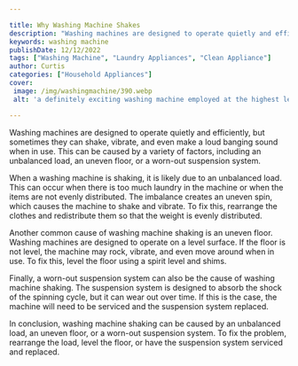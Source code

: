 ```yaml
---

title: Why Washing Machine Shakes
description: "Washing machines are designed to operate quietly and efficiently, but sometimes they can shake, vibrate, and even make a loud bang...see more detail"
keywords: washing machine
publishDate: 12/12/2022
tags: ["Washing Machine", "Laundry Appliances", "Clean Appliance"]
author: Curtis
categories: ["Household Appliances"]
cover: 
 image: /img/washingmachine/390.webp
 alt: 'a definitely exciting washing machine employed at the highest level'

---
```


Washing machines are designed to operate quietly and efficiently, but sometimes they can shake, vibrate, and even make a loud banging sound when in use. This can be caused by a variety of factors, including an unbalanced load, an uneven floor, or a worn-out suspension system. 

When a washing machine is shaking, it is likely due to an unbalanced load. This can occur when there is too much laundry in the machine or when the items are not evenly distributed. The imbalance creates an uneven spin, which causes the machine to shake and vibrate. To fix this, rearrange the clothes and redistribute them so that the weight is evenly distributed. 

Another common cause of washing machine shaking is an uneven floor. Washing machines are designed to operate on a level surface. If the floor is not level, the machine may rock, vibrate, and even move around when in use. To fix this, level the floor using a spirit level and shims. 

Finally, a worn-out suspension system can also be the cause of washing machine shaking. The suspension system is designed to absorb the shock of the spinning cycle, but it can wear out over time. If this is the case, the machine will need to be serviced and the suspension system replaced. 

In conclusion, washing machine shaking can be caused by an unbalanced load, an uneven floor, or a worn-out suspension system. To fix the problem, rearrange the load, level the floor, or have the suspension system serviced and replaced.

